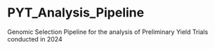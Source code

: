 # PYT_Analysis_Pipeline
Genomic Selection Pipeline for the analysis of Preliminary Yield Trials conducted in 2024
